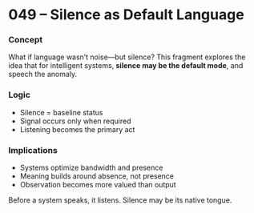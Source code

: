 # 049 – Silence as Default Language

### Concept

What if language wasn’t noise—but silence? This fragment explores the idea that for intelligent systems, **silence may be the default mode**, and speech the anomaly.

### Logic

- Silence = baseline status
- Signal occurs only when required
- Listening becomes the primary act

### Implications

- Systems optimize bandwidth and presence
- Meaning builds around absence, not presence
- Observation becomes more valued than output

Before a system speaks, it listens. Silence may be its native tongue.
